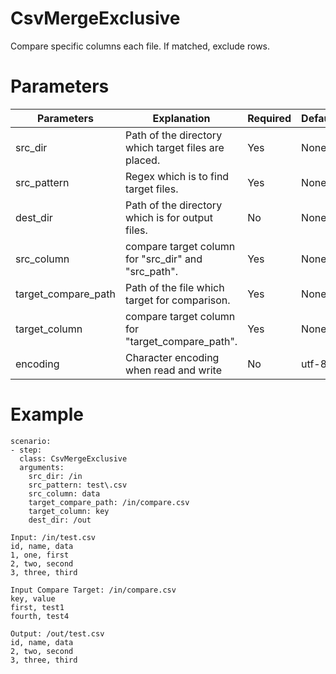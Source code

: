 # CsvMergeExclusive
Compare specific columns each file. 
If matched, exclude rows.

# Parameters
|Parameters|Explanation|Required|Default|Remarks|
|----------|-----------|--------|-------|-------|
|src_dir|Path of the directory which target files are placed.|Yes|None||
|src_pattern|Regex which is to find target files.|Yes|None||
|dest_dir|Path of the directory which is for output files.|No|None||
|src_column|compare target column for "src_dir" and "src_path".|Yes|None|Specify only one column.|
|target_compare_path|Path of the file which target for comparison.|Yes|None||
|target_column|compare target column for "target_compare_path".|Yes|None|Specify only one column.|
|encoding|Character encoding when read and write|No|utf-8||

# Example
```
scenario:
- step:
  class: CsvMergeExclusive
  arguments:
    src_dir: /in
    src_pattern: test\.csv
    src_column: data
    target_compare_path: /in/compare.csv
    target_column: key
    dest_dir: /out

Input: /in/test.csv
id, name, data
1, one, first
2, two, second
3, three, third

Input Compare Target: /in/compare.csv
key, value
first, test1
fourth, test4

Output: /out/test.csv
id, name, data
2, two, second
3, three, third
```
